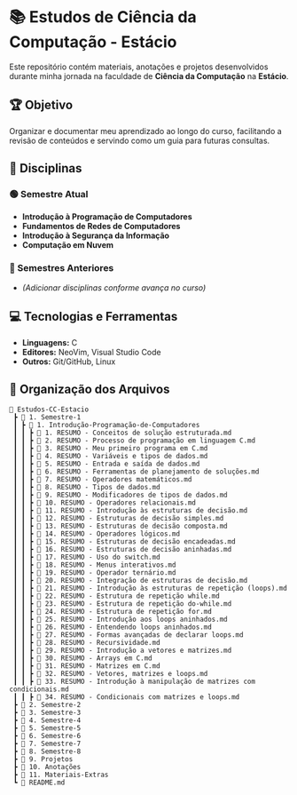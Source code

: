 # 📚 Estudos de Ciência da Computação - Estácio

Este repositório contém materiais, anotações e projetos desenvolvidos durante minha jornada na faculdade de **Ciência da Computação** na **Estácio**.

## 🏆 Objetivo

Organizar e documentar meu aprendizado ao longo do curso, facilitando a revisão de conteúdos e servindo como um guia para futuras consultas.

## 📖 Disciplinas

### 🟢 Semestre Atual

- **Introdução à Programação de Computadores**
- **Fundamentos de Redes de Computadores**
- **Introdução à Segurança da Informação**
- **Computação em Nuvem**

### 📌 Semestres Anteriores

- *(Adicionar disciplinas conforme avança no curso)*

## 💻 Tecnologias e Ferramentas

- **Linguagens:** C
- **Editores:** NeoVim, Visual Studio Code
- **Outros:** Git/GitHub, Linux

## 📂 Organização dos Arquivos

```plaintext
📂 Estudos-CC-Estacio
 ┣ 📂 1. Semestre-1
 ┃ ┣ 📂 1. Introdução-Programação-de-Computadores
 ┃ ┃ ┣ 📝 1. RESUMO - Conceitos de solução estruturada.md
 ┃ ┃ ┣ 📝 2. RESUMO - Processo de programação em linguagem C.md
 ┃ ┃ ┣ 📝 3. RESUMO - Meu primeiro programa em C.md
 ┃ ┃ ┣ 📝 4. RESUMO - Variáveis e tipos de dados.md
 ┃ ┃ ┣ 📝 5. RESUMO - Entrada e saída de dados.md
 ┃ ┃ ┣ 📝 6. RESUMO - Ferramentas de planejamento de soluções.md
 ┃ ┃ ┣ 📝 7. RESUMO - Operadores matemáticos.md
 ┃ ┃ ┣ 📝 8. RESUMO - Tipos de dados.md
 ┃ ┃ ┣ 📝 9. RESUMO - Modificadores de tipos de dados.md
 ┃ ┃ ┣ 📝 10. RESUMO - Operadores relacionais.md
 ┃ ┃ ┣ 📝 11. RESUMO - Introdução às estruturas de decisão.md
 ┃ ┃ ┣ 📝 12. RESUMO - Estruturas de decisão simples.md
 ┃ ┃ ┣ 📝 13. RESUMO - Estruturas de decisão composta.md
 ┃ ┃ ┣ 📝 14. RESUMO - Operadores lógicos.md
 ┃ ┃ ┣ 📝 15. RESUMO - Estruturas de decisão encadeadas.md
 ┃ ┃ ┣ 📝 16. RESUMO - Estruturas de decisão aninhadas.md
 ┃ ┃ ┣ 📝 17. RESUMO - Uso do switch.md
 ┃ ┃ ┣ 📝 18. RESUMO - Menus interativos.md
 ┃ ┃ ┣ 📝 19. RESUMO - Operador ternário.md
 ┃ ┃ ┣ 📝 20. RESUMO - Integração de estruturas de decisão.md
 ┃ ┃ ┣ 📝 21. RESUMO - Introdução às estruturas de repetição (loops).md
 ┃ ┃ ┣ 📝 22. RESUMO - Estrutura de repetição while.md
 ┃ ┃ ┣ 📝 23. RESUMO - Estrutura de repetição do-while.md
 ┃ ┃ ┣ 📝 24. RESUMO - Estrutura de repetição for.md
 ┃ ┃ ┣ 📝 25. RESUMO - Introdução aos loops aninhados.md
 ┃ ┃ ┣ 📝 26. RESUMO - Entendendo loops aninhados.md
 ┃ ┃ ┣ 📝 27. RESUMO - Formas avançadas de declarar loops.md
 ┃ ┃ ┣ 📝 28. RESUMO - Recursividade.md
 ┃ ┃ ┣ 📝 29. RESUMO - Introdução a vetores e matrizes.md
 ┃ ┃ ┣ 📝 30. RESUMO - Arrays em C.md
 ┃ ┃ ┣ 📝 31. RESUMO - Matrizes em C.md
 ┃ ┃ ┣ 📝 32. RESUMO - Vetores, matrizes e loops.md
 ┃ ┃ ┣ 📝 33. RESUMO - Introdução à manipulação de matrizes com condicionais.md
 ┃ ┃ ┣ 📝 34. RESUMO - Condicionais com matrizes e loops.md
 ┣ 📂 2. Semestre-2
 ┣ 📂 3. Semestre-3
 ┣ 📂 4. Semestre-4
 ┣ 📂 5. Semestre-5
 ┣ 📂 6. Semestre-6
 ┣ 📂 7. Semestre-7
 ┣ 📂 8. Semestre-8
 ┣ 📂 9. Projetos
 ┣ 📂 10. Anotações
 ┣ 📂 11. Materiais-Extras
 ┗ 📄 README.md
```

